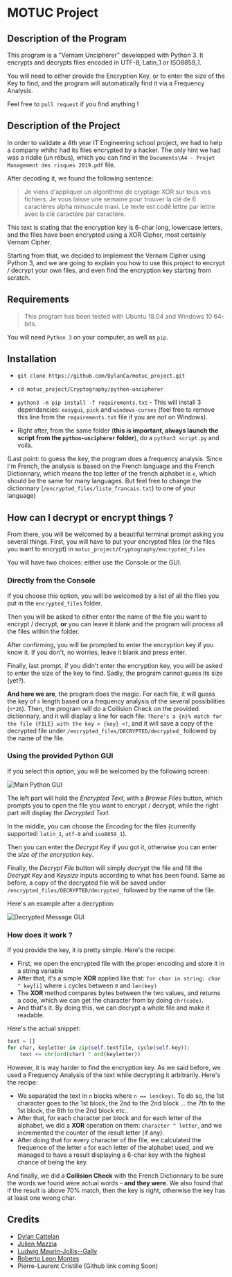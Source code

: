 # MOTUC Project 
## Description of the Program

This program is a "Vernam Uncipherer" developped with Python 3. It encrypts and decrypts files encoded in UTF-8, Latin_1 or ISO8859_1.

You will need to either provide the Encryption Key, or to enter the size of the Key to find, and the program will automatically find it via a Frequency Analysis.

Feel free to `pull request` if you find anything !
## Description of the Project

In order to validate a 4th year IT Engineering school project, we had to help a company whihc had its files encrypted by a hacker. The only hint we had was a riddle (un rébus), which you can find in the `Documents\A4 - Projet Management des risques 2019.pdf` file.

After decoding it, we found the following sentence:

>Je viens d'appliquer un algorithme de cryptage XOR sur tous vos fichiers. Je vous laisse une semaine pour trouver la clé de 6 caractères alpha minuscule maxi. Le texte est codé lettre par lettre avec la clé caractère par caractère.

This text is stating that the encryption key is 6-char long, lowercase letters, and the files have been encrypted using a XOR Cipher, most certainly Vernam Cipher.

Starting from that, we decided to implement the Vernam Cipher using Python 3, and we are going to explain you how to use this project to encrypt / decrypt your own files, and even find the encryption key starting from scratch.

## Requirements

> This program has been tested with Ubuntu 18.04 and Windows 10 64-bits.

You will need `Python 3` on your computer, as well as `pip`.


## Installation

- `git clone https://github.com/DylanCa/motuc_project.git`
- `cd motuc_project/Cryptography/python-uncipherer`
- `python3 -m pip install -f requirements.txt` - This will install 3 dependancies: `easygui`, `pick` and `windows-curses` (feel free to remove this line from the `requirements.txt` file if you are not on Windows).

- Right after, from the same folder (**this is important, always launch the script from the `python-uncipherer` folder**), do a `python3 script.py` and voilà.


(Last point: to guess the key, the program does a frequency analysis. Since I'm French, the analysis is based on the French language and the French Dictionnary, which means the top letter of the french alphabet is `e`, which should be the same for many languages. But feel free to change the dictionnary (`/encrypted_files/liste_francais.txt`) to one of your language)


## How can I decrypt or encrypt things ?

From there, you will be welcomed by a beautiful terminal prompt asking you several things. First, you will have to put your encrypted files (or the files you want to encrypt) in `motuc_project/Cryptography/encrypted_files`

You will have two choices: either use the Console or the GUI.

### Directly from the Console

If you choose this option, you will be welcomed by a list of all the files you put in the `encrypted_files` folder. 

Then you will be asked to either enter the name of the file you want to encrypt / decrypt, **or** you can leave it blank and the program will process all the files within the folder.

After confirming, you will be prompted to enter the encryption key if you know it. If you don't, no worries, leave it blank and press enter.

Finally, last prompt, if you didn't enter the encryption key, you will be asked to enter the size of the key to find. Sadly, the program cannot guess its size (yet?).

**And here we are**, the program does the magic. For each file, it will guess the key of `n` length based on a frequency analysis of the several possibilities (`n*26`). Then, the program will do a Collision Check on the provided dictionnary, and it will display a line for each file: `There's a {n}% match for the file {FILE} with the key > {key} <!`, and it will save a copy of the decrypted file under `/encrypted_files/DECRYPTED/decrypted_` followed by the name of the file.

### Using the provided Python GUI

If you select this option, you will be welcomed by the following screen:

![Main Python GUI](https://i.imgur.com/4toCRzx.png)

The left part will hold the *Encrypted Text*, with a *Browse Files* button, which prompts you to open the file you want to encrypt / decrypt, while the right part will display the *Decrypted Text*. 

In the middle, you can choose the *Encoding* for the files (currently supported: `latin_1`, `utf-8` and `iso8859_1`). 

Then you can enter the *Decrypt Key* if you got it, otherwise you can enter the *size of the encryption key*. 

Finally, the *Decrypt File* button will simply *decrypt* the file and fill the *Decrypt Key* and *Keysize* inputs according to what has been found. Same as before, a copy of the decrypted file will be saved under `/encrypted_files/DECRYPTED/decrypted_` followed by the name of the file.

Here's an example after a decryption:

![Decrypted Message GUI](https://i.imgur.com/psVVbZJ.png)

### How does it work ?

If you provide the key, it is pretty simple. Here's the recipe:

- First, we open the encrypted file with the proper encoding and store it in a string variable
- After that, it's a simple **XOR** applied like that: `for char in string: char ^ key[i]` where `i` cycles between `0` and `len(key)`
- The **XOR** method compares bytes between the two values, and returns a code, which we can get the character from by doing `chr(code)`.
- And that's it. By doing this, we can decrypt a whole file and make it readable.

Here's the actual snippet:

```python
text = []
for char, keyletter in zip(self.textfile, cycle(self.key)):
    text += chr(ord(char) ^ ord(keyletter))
```

However, it is way harder to find the encryption key. As we said before, we used a Frequency Analysis of the text while decrypting it arbitrarily. Here's the recipe:

- We separated the text in `n` blocks where `n == len(key)`. To do so, the 1st character goes to the 1st block, the 2nd to the 2nd block ... the 7th to the 1st block, the 8th to the 2nd block etc..
- After that, for each character per block and for each letter of the alphabet, we did a **XOR** operation on them: `character ^ letter`, and we incremented the counter of the result letter (if any).
- After doing that for every character of the file, we calculated the frequence of the letter `e` for each letter of the alphabet used, and we managed to have a result displaying a 6-char key with the highest chance of being the key.

And finally, we did a **Collision Check** with the French Dictionnary to be sure the words we found were actual words - **and they were**. We also found that if the result is above 70% match, then the key is right, otherwise the key has at least one wrong char.


## Credits

- [Dylan Cattelan](https://github.com/DylanCa)
- [Julien Mazzia](https://github.com/julienmazzia)
- [Ludwig Maurin-Jollis--Gally](https://github.com/Lmaurinjollis)
- [Roberto Leon Montes](https://github.com/RobertoLeonMontes)
- Pierre-Laurent Cristille (Github link coming Soon)